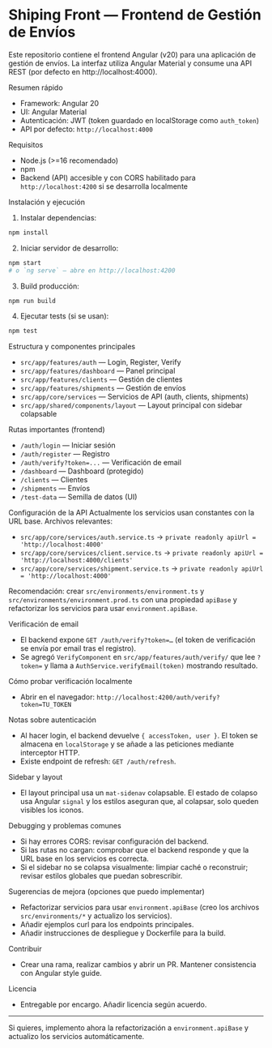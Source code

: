 # Shiping Front — Frontend de Gestión de Envíos

Este repositorio contiene el frontend Angular (v20) para una aplicación de gestión de envíos. La interfaz utiliza Angular Material y consume una API REST (por defecto en http://localhost:4000).

Resumen rápido
- Framework: Angular 20
- UI: Angular Material
- Autenticación: JWT (token guardado en localStorage como `auth_token`)
- API por defecto: `http://localhost:4000`

Requisitos
- Node.js (>=16 recomendado)
- npm
- Backend (API) accesible y con CORS habilitado para `http://localhost:4200` si se desarrolla localmente

Instalación y ejecución
1. Instalar dependencias:

```sh
npm install
```

2. Iniciar servidor de desarrollo:

```sh
npm start
# o `ng serve` — abre en http://localhost:4200
```

3. Build producción:

```sh
npm run build
```

4. Ejecutar tests (si se usan):

```sh
npm test
```

Estructura y componentes principales
- `src/app/features/auth` — Login, Register, Verify
- `src/app/features/dashboard` — Panel principal
- `src/app/features/clients` — Gestión de clientes
- `src/app/features/shipments` — Gestión de envíos
- `src/app/core/services` — Servicios de API (auth, clients, shipments)
- `src/app/shared/components/layout` — Layout principal con sidebar colapsable

Rutas importantes (frontend)
- `/auth/login` — Iniciar sesión
- `/auth/register` — Registro
- `/auth/verify?token=...` — Verificación de email
- `/dashboard` — Dashboard (protegido)
- `/clients` — Clientes
- `/shipments` — Envíos
- `/test-data` — Semilla de datos (UI)

Configuración de la API
Actualmente los servicios usan constantes con la URL base. Archivos relevantes:
- `src/app/core/services/auth.service.ts`  -> `private readonly apiUrl = 'http://localhost:4000'`
- `src/app/core/services/client.service.ts` -> `private readonly apiUrl = 'http://localhost:4000/clients'`
- `src/app/core/services/shipment.service.ts` -> `private readonly apiUrl = 'http://localhost:4000'`

Recomendación: crear `src/environments/environment.ts` y `src/environments/environment.prod.ts` con una propiedad `apiBase` y refactorizar los servicios para usar `environment.apiBase`.

Verificación de email
- El backend expone `GET /auth/verify?token=…` (el token de verificación se envía por email tras el registro).
- Se agregó `VerifyComponent` en `src/app/features/auth/verify/` que lee `?token=` y llama a `AuthService.verifyEmail(token)` mostrando resultado.

Cómo probar verificación localmente
- Abrir en el navegador: `http://localhost:4200/auth/verify?token=TU_TOKEN`

Notas sobre autenticación
- Al hacer login, el backend devuelve `{ accessToken, user }`. El token se almacena en `localStorage` y se añade a las peticiones mediante interceptor HTTP.
- Existe endpoint de refresh: `GET /auth/refresh`.

Sidebar y layout
- El layout principal usa un `mat-sidenav` colapsable. El estado de colapso usa Angular `signal` y los estilos aseguran que, al colapsar, solo queden visibles los iconos.

Debugging y problemas comunes
- Si hay errores CORS: revisar configuración del backend.
- Si las rutas no cargan: comprobar que el backend responde y que la URL base en los servicios es correcta.
- Si el sidebar no se colapsa visualmente: limpiar caché o reconstruir; revisar estilos globales que puedan sobrescribir.

Sugerencias de mejora (opciones que puedo implementar)
- Refactorizar servicios para usar `environment.apiBase` (creo los archivos `src/environments/*` y actualizo los servicios).
- Añadir ejemplos curl para los endpoints principales.
- Añadir instrucciones de despliegue y Dockerfile para la build.

Contribuir
- Crear una rama, realizar cambios y abrir un PR. Mantener consistencia con Angular style guide.

Licencia
- Entregable por encargo. Añadir licencia según acuerdo.

---
Si quieres, implemento ahora la refactorización a `environment.apiBase` y actualizo los servicios automáticamente.
